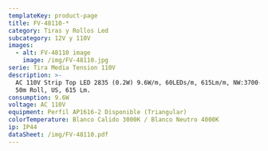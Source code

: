 ```yaml
---
templateKey: product-page
title: FV-48110-*
category: Tiras y Rollos Led
subcategory: 12V y 110V
images:
  - alt: FV-48110 image
    image: /img/FV-48110.jpg
serie: Tira Media Tension 110V
description: >-
  AC 110V Strip Top LED 2835 (0.2W) 9.6W/m, 60LEDs/m, 615Lm/m, NW:3700-4250K,
  50m Roll, US, 615 Lm.
consumption: 9.6W
voltage: AC 110V
equipment: Perfil AP1616-2 Disponible (Triangular)
colorTemperature: Blanco Calido 3000K / Blanco Neutro 4000K
ip: IP44
dataSheet: /img/FV-48110.pdf
---
```


